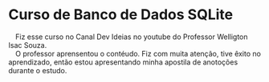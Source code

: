# Curso de Banco de Dados SQLite
&emsp;Fiz esse curso no Canal Dev Ideias no youtube do Professor Welligton Isac Souza.  
&emsp;O professor aprensentou o contéudo. Fiz com muita atenção, tive êxito no aprendizado, então estou apresentando minha apostila de anotoções durante o estudo.
